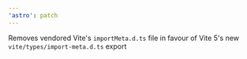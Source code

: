 ```yaml
---
'astro': patch
---
```


Removes vendored Vite's `importMeta.d.ts` file in favour of Vite 5's new `vite/types/import-meta.d.ts` export
